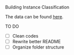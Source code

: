Building Instance Classification

The data can be found [here](https://drive.google.com/drive/folders/1Vv88ccd2ThRw1Q_Detko4ZGf2DZTfoFY?usp=sharing).

TO DO

- [ ] Clean codes
- [ ] Rewrite better README
- [ ] Organize folder structure
